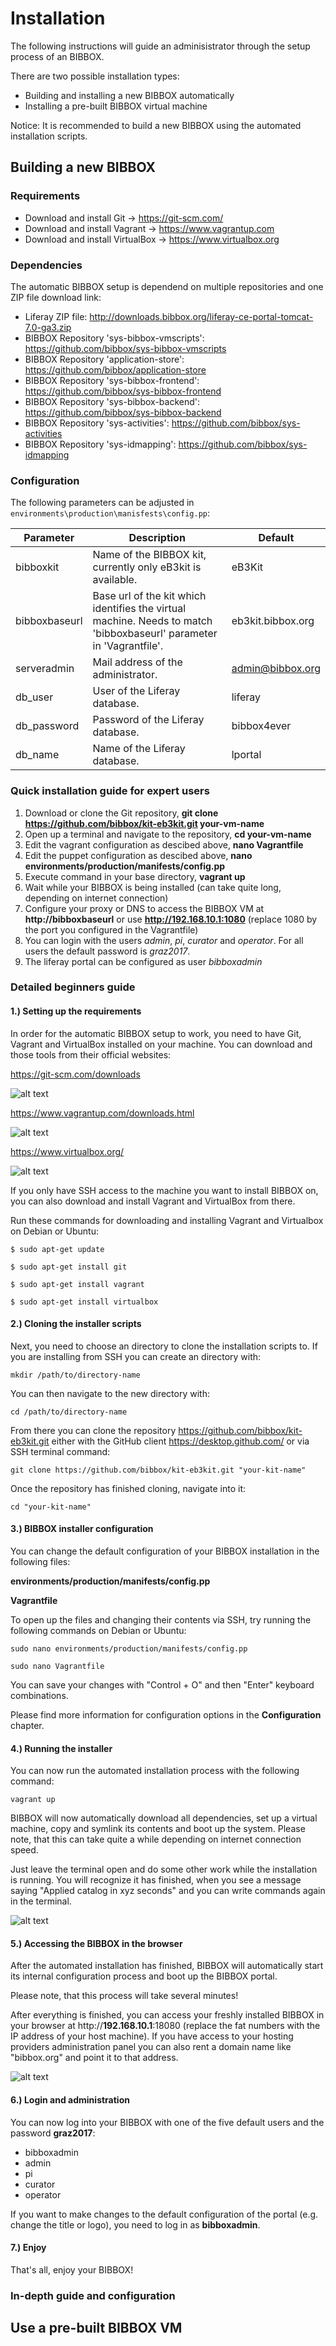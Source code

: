 # Installation 

The following instructions will guide an adminisistrator through the setup process of an BIBBOX.

There are two possible installation types:

* Building and installing a new BIBBOX automatically
* Installing a pre-built BIBBOX virtual machine

Notice: It is recommended to build a new BIBBOX using the automated installation scripts.


## Building a new BIBBOX

### Requirements

* Download and install Git -> <https://git-scm.com/>
* Download and install Vagrant -> <https://www.vagrantup.com>
* Download and install VirtualBox -> <https://www.virtualbox.org>


### Dependencies

The automatic BIBBOX setup is dependend on multiple repositories and one ZIP file download link:

* Liferay ZIP file: <http://downloads.bibbox.org/liferay-ce-portal-tomcat-7.0-ga3.zip>
* BIBBOX Repository 'sys-bibbox-vmscripts': <https://github.com/bibbox/sys-bibbox-vmscripts>
* BIBBOX Repository 'application-store': <https://github.com/bibbox/application-store>
* BIBBOX Repository 'sys-bibbox-frontend': <https://github.com/bibbox/sys-bibbox-frontend>
* BIBBOX Repository 'sys-bibbox-backend': <https://github.com/bibbox/sys-bibbox-backend>
* BIBBOX Repository 'sys-activities': <https://github.com/bibbox/sys-activities>
* BIBBOX Repository 'sys-idmapping': <https://github.com/bibbox/sys-idmapping>


### Configuration

The following parameters can be adjusted in `environments\production\manisfests\config.pp`:

| Parameter     | Description                                                                                                          | Default           |
|---------------|----------------------------------------------------------------------------------------------------------------------|-------------------|
| bibboxkit     | Name of the BIBBOX kit, currently only eB3kit is available.                                  						   | eB3Kit            |
| bibboxbaseurl | Base url of the kit which identifies the virtual machine. Needs to match 'bibboxbaseurl' parameter in 'Vagrantfile'. | eb3kit.bibbox.org |
| serveradmin   | Mail address of the administrator.                                                                                   | admin@bibbox.org  |
| db_user       | User of the Liferay database.                                                                                        | liferay           |
| db_password   | Password of the Liferay database.                                                                                    | bibbox4ever	   |
| db_name       | Name of the Liferay database.                                                                                        | lportal           |


### Quick installation guide for expert users

1. Download or clone the Git repository, **git clone <https://github.com/bibbox/kit-eb3kit.git> your-vm-name**
2. Open up a terminal and navigate to the repository, **cd your-vm-name**
3. Edit the vagrant configuration as descibed above, **nano Vagrantfile**
4. Edit the puppet configuration as descibed above, **nano  environments/production/manifests/config.pp**
5. Execute command in your base directory,  **vagrant up**
6. Wait while your BIBBOX is being installed (can take quite long, depending on internet connection)
7. Configure your proxy or DNS to access the BIBBOX VM at **http://bibboxbaseurl** or use **<http://192.168.10.1:1080>** (replace 1080 by the port you configured in the Vagrantfile)
8. You can login with the users *admin*, *pi*, *curator* and *operator*.  For all users the default password is *graz2017*. 
9. The liferay portal can be configured as user *bibboxadmin* 



### Detailed beginners guide

#### 1.) Setting up the requirements

In order for the automatic BIBBOX setup to work, you need to have Git, Vagrant and VirtualBox installed on your machine.
You can download and those tools from their official websites:

<https://git-scm.com/downloads>

![alt text](images/installation/git-download.jpg "Git")


<https://www.vagrantup.com/downloads.html>

![alt text](images/installation/vagrant-downloads.jpg "Vagrant")


<https://www.virtualbox.org/>

![alt text](images/installation/virtualbox-download.jpg "VirtualBox")


If you only have SSH access to the machine you want to install BIBBOX on, you can also download and install Vagrant and VirtualBox from there.

Run these commands for downloading and installing Vagrant and Virtualbox on Debian or Ubuntu:

`$ sudo apt-get update`

`$ sudo apt-get install git`

`$ sudo apt-get install vagrant`

`$ sudo apt-get install virtualbox`



#### 2.) Cloning the installer scripts

Next, you need to choose an directory to clone the installation scripts to.
If you are installing from SSH you can create an directory with:

`mkdir /path/to/directory-name`

You can then navigate to the new directory with:

`cd /path/to/directory-name`

From there you can clone the repository <https://github.com/bibbox/kit-eb3kit.git> either with the GitHub client <https://desktop.github.com/> or via SSH terminal command:

`git clone https://github.com/bibbox/kit-eb3kit.git "your-kit-name"`

Once the repository has finished cloning, navigate into it:

`cd "your-kit-name"`


#### 3.) BIBBOX installer configuration

You can change the default configuration of your BIBBOX installation in the following files:

**environments/production/manifests/config.pp**

**Vagrantfile**

To open up the files and changing their contents via SSH, try running the following commands on Debian or Ubuntu:

`sudo nano environments/production/manifests/config.pp`

`sudo nano Vagrantfile`

You can save your changes with "Control + O" and then "Enter" keyboard combinations.

Please find more information for configuration options in the **Configuration** chapter.



#### 4.) Running the installer

You can now run the automated installation process with the following command:

`vagrant up`

BIBBOX will now automatically download all dependencies, set up a virtual machine, copy and symlink its contents and boot up the system.
Please note, that this can take quite a while depending on internet connection speed.

Just leave the terminal open and do some other work while the installation is running.
You will recognize it has finished, when you see a message saying "Applied catalog in xyz seconds" and you can write commands again in the terminal.

![alt text](images/installation/installation-finished.png "Finished installation")


#### 5.) Accessing the BIBBOX in the browser

After the automated installation has finished, BIBBOX will automatically start its internal configuration process and boot up the BIBBOX portal.

Please note, that this process will take several minutes!

After everything is finished, you can access your freshly installed BIBBOX in your browser at http://**192.168.10.1**:18080 (replace the fat numbers with the IP address of your host machine).
If you have access to your hosting providers administration panel you can also rent a domain name like "bibbox.org" and point it to that address.

![alt text](images/installation/bibbox.jpg "Welcome to BIBBOX")



#### 6.) Login and administration

You can now log into your BIBBOX with one of the five default users and the password **graz2017**:

* bibboxadmin
* admin
* pi
* curator
* operator

If you want to make changes to the default configuration of the portal (e.g. change the title or logo), you need to log in as **bibboxadmin**.


#### 7.) Enjoy

That's all, enjoy your BIBBOX!



### In-depth guide and configuration



## Use a pre-built BIBBOX VM